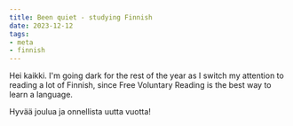 ```yaml
---
title: Been quiet - studying Finnish
date: 2023-12-12
tags: 
- meta
- finnish
---
```


Hei kaikki. I'm going dark for the rest of the year as I switch my attention to reading a lot of
Finnish, since Free Voluntary Reading is the best way to learn a language.

Hyvää joulua ja onnellista uutta vuotta!
